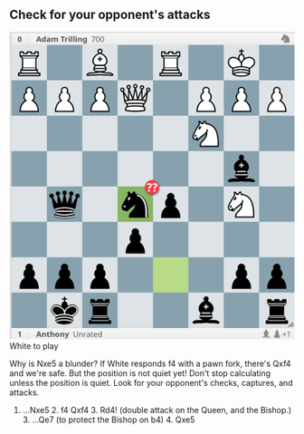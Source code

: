 ## Check for your opponent's attacks
![Attack](./attacks.png)
White to play

Why is Nxe5 a blunder? If White responds f4 with a pawn fork, there's Qxf4 and we're safe. But the position is not quiet yet! Don't stop calculating unless the position is quiet. Look for your opponent's checks, captures, and attacks. 

1. ...Nxe5 2. f4 Qxf4 3. Rd4! (double attack on the Queen, and the Bishop.)
	3. ...Qe7 (to protect the Bishop on b4) 4. Qxe5
